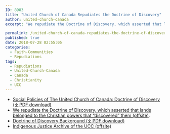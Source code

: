 ```yaml
---
ID: 8983
title: "United Church of Canada Repudiates the Doctrine of Discovery"
author: united-church-canada
excerpt: "We repudiate the Doctrine of Discovery, which asserted that lands belonged to the Christian powers that 'discovered' them."

permalink: /united-church-of-canada-repudiates-the-doctrine-of-discovery/
published: true
date: 2018-07-28 02:55:05
categories:
  - Faith-Communities
  - Repudiations
tags:
  - Repudiations
  - United-Church-Canada
  - Canada
  - Christianity
  - UCC
---
```

*   [Social Policies of The United Church of Canada: Doctrine of Discovery (⤓ PDF download)](/assets/pdfs/Doctrine-of-Discovery-2012-10-26-018.pdf)
*   [We repudiate the Doctrine of Discovery, which asserted that lands belonged to the Christian powers that “discovered” them (offsite)](https://www.united-church.ca/social-action/justice-initiatives/doctrine-discovery).
*   [Doctrine of Discovery Background (⤓ PDF download)](/assets/pdfs/Doctrine-of-Discovery-2012-10-26-018.pdf)
*   [Indigenous Justice Archive of the UCC (offsite)](https://commons.united-church.ca/Documents/Forms/AllItems.aspx?RootFolder=%2FDocuments%2FWhat%20We%20Believe%20and%20Why%2FIndigenous%20Justice&)

